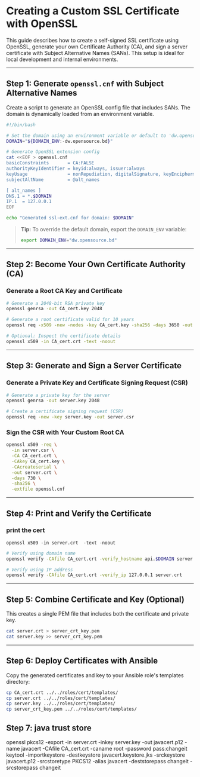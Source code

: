 # Creating a Custom SSL Certificate with OpenSSL

This guide describes how to create a self-signed SSL certificate using OpenSSL, generate your own Certificate Authority (CA), and sign a server certificate with Subject Alternative Names (SANs). This setup is ideal for local development and internal environments.

---

## Step 1: Generate `openssl.cnf` with Subject Alternative Names

Create a script to generate an OpenSSL config file that includes SANs. The domain is dynamically loaded from an environment variable.

```bash
#!/bin/bash

# Set the domain using an environment variable or default to 'dw.opensource.bd'
DOMAIN="${DOMAIN_ENV:-dw.opensource.bd}"

# Generate OpenSSL extension config
cat <<EOF > openssl.cnf
basicConstraints       = CA:FALSE
authorityKeyIdentifier = keyid:always, issuer:always
keyUsage               = nonRepudiation, digitalSignature, keyEncipherment, dataEncipherment
subjectAltName         = @alt_names

[ alt_names ]
DNS.1 = *.$DOMAIN
IP.1  = 127.0.0.1
EOF

echo "Generated ssl-ext.cnf for domain: $DOMAIN"
```

>  **Tip:** To override the default domain, export the `DOMAIN_ENV` variable:
>
> ```bash
> export DOMAIN_ENV="dw.opensource.bd"
> ```

---

## Step 2: Become Your Own Certificate Authority (CA)

### Generate a Root CA Key and Certificate

```bash
# Generate a 2048-bit RSA private key
openssl genrsa -out CA_cert.key 2048

# Generate a root certificate valid for 10 years
openssl req -x509 -new -nodes -key CA_cert.key -sha256 -days 3650 -out CA_cert.crt

# Optional: Inspect the certificate details
openssl x509 -in CA_cert.crt -text -noout
```

---

## Step 3: Generate and Sign a Server Certificate


### Generate a Private Key and Certificate Signing Request (CSR)

```bash
# Generate a private key for the server
openssl genrsa -out server.key 2048

# Create a certificate signing request (CSR)
openssl req -new -key server.key -out server.csr
```

### Sign the CSR with Your Custom Root CA

```bash
openssl x509 -req \
  -in server.csr \
  -CA CA_cert.crt \
  -CAkey CA_cert.key \
  -CAcreateserial \
  -out server.crt \
  -days 730 \
  -sha256 \
  -extfile openssl.cnf
```
---

## Step 4: Print and Verify the Certificate

### print the cert
```
openssl x509 -in server.crt  -text -noout
```

```bash
# Verify using domain name
openssl verify -CAfile CA_cert.crt -verify_hostname api.$DOMAIN server.crt

# Verify using IP address
openssl verify -CAfile CA_cert.crt -verify_ip 127.0.0.1 server.crt
```

---

## Step 5: Combine Certificate and Key (Optional)

This creates a single PEM file that includes both the certificate and private key.

```bash
cat server.crt > server_crt_key.pem
cat server.key >> server_crt_key.pem
```

---

## Step 6: Deploy Certificates with Ansible

Copy the generated certificates and key to your Ansible role's templates directory:

```bash
cp CA_cert.crt ../../roles/cert/templates/
cp server.crt ../../roles/cert/templates/
cp server.key ../../roles/cert/templates/
cp server_crt_key.pem ../../roles/cert/templates/
```


## Step 7: java trust store
openssl pkcs12 -export -in server.crt -inkey server.key   -out javacert.p12 -name javacert  -CAfile CA_cert.crt -caname root   -password pass:changeit
keytool -importkeystore -destkeystore javacert.keystore.jks   -srckeystore javacert.p12 -srcstoretype PKCS12   -alias javacert -deststorepass changeit -srcstorepass changeit




